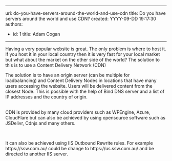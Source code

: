

---
uri: do-you-have-servers-around-the-world-and-use-cdn
title: Do you have servers around the world and use CDN?
created: YYYY-09-DD 19:17:30
authors:
  - id: 1
    title: Adam Cogan
---




<span class='intro'> ​​​​Having a very popular website is great. The only problem is where to host it. If you host it in your local country then it is very fast for your local market but what about the market on the other side of the world? The solution to this is to use a Content Delivery Network (CDN)<br> </span>

<p>The solution is to have an origin server (can be multiple for loadbalancing)&#160;and Content Delivery Nodes in locations that have many users accessing the website.&#160;Users will be delivered content from the closest Node. This is possible with the help of Bind DNS server and a list of IP addresses and the country of origin.​<br><br></p><p>​CDN is provided by many cloud providers such as WPEngine, Azure, CloudFlare but can also be achieved by using opensource software such as​ JSDelivr​, Cdnjs and many others​.<br></p><p><br></p><p>It can also be achieved using IIS Outbound Rewrite rules. For example https&#58;//ssw.com.au/ could be change to https&#58;//us.ssw.com.au/ and be directed to another IIS server.<br></p>



